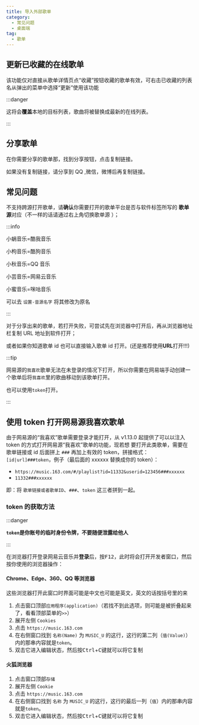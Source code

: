```yaml
---
title: 导入外部歌单
category:
  - 常见问题
  - 桌面端
tag:
  - 歌单
---
```


## 更新已收藏的在线歌单

该功能仅对直接从歌单详情页点“收藏”按钮收藏的歌单有效，可右击已收藏的列表名从弹出的菜单中选择“更新”使用该功能

:::danger

这将会**覆盖**本地的目标列表，歌曲将被替换成最新的在线列表。

:::

## 分享歌单

在你需要分享的歌单那，找到分享按钮，点击复制链接。

如果没有复制链接，请分享到 QQ ,微信，微博后再复制链接。

## 常见问题

不支持跨源打开歌单，请**确认**你需要打开的歌单平台是否与软件标签所写的 **歌单源**对应（不一样的话请通过右上角切换歌单源
）；

:::info

小蜗音乐=酷我音乐

小枸音乐=酷狗音乐

小秋音乐=QQ 音乐

小芸音乐=网易云音乐

小蜜音乐=咪咕音乐

可以去 `设置-音源名字` 将其修改为原名

:::

对于分享出来的歌单，若打开失败，可尝试先在浏览器中打开后，再从浏览器地址栏复制 URL 地址到软件打开；

或者如果你知道歌单 id 也可以直接输入歌单 id 打开。(还是推荐使用**URL**打开!!!)

:::tip

网易源的`我喜欢`歌单无法在未登录的情况下打开，所以你需要在网易端手动创建一个歌单后将`我喜欢`里的歌曲移动到该歌单打开。

也可以使用`token`打开。

:::

## 使用 token 打开网易源我喜欢歌单

由于网易源的“我喜欢”歌单需要登录才能打开，从 v1.13.0 起提供了可以以注入 token 的方式打开网易源“我喜欢”歌单的功能，现若想
要打开此类歌单，需要在歌单链接或 id 后面拼上 `###` 再加上有效的 token，拼接格式：`[id|url]###token`，例子（最后面的
xxxxxx 替换成你的 token）：

- `https://music.163.com/#/playlist?id=11332&userid=123456###xxxxxx`
- `11332###xxxxxx`

即：将 `歌单链接或者歌单ID`、`###`、`token` 这三者拼到一起。

### token 的获取方法

:::danger

**`token`是你账号的临时身份令牌，不要随便泄露给他人**

:::

在浏览器打开登录网易云音乐并**登录**后，按<kbd>F12</kbd>，此时将会打开开发者窗口，然后按你使用的浏览器操作：

#### Chrome、Edge、360、QQ 等浏览器

这些浏览器打开此窗口时界面可能是中文也可能是英文，英文的话按括号里的来

1. 点击窗口顶部`应用程序(application)`（若找不到此选项，则可能是被折叠起来了，看看顶部菜单的`>>`）
2. 展开左侧 `Cookies`
3. 点击 `https://music.163.com`
4. 在右侧窗口找到 `名称(Name)` 为 `MUSIC_U` 的这行，这行的第二列（`值(Value)`）内的那串内容就是`token`。
5. 双击它进入编辑状态，然后按<kbd>Ctrl</kbd>+<kbd>C</kbd>键就可以将它复制

#### 火狐浏览器

1. 点击窗口顶部`存储`
2. 展开左侧 `Cookie`
3. 点击 `https://music.163.com`
4. 在右侧窗口找到 `名称` 为 `MUSIC_U` 的这行，这行的最后一列（`值`）内的那串内容就是`token`。
5. 双击它进入编辑状态，然后按<kbd>Ctrl</kbd>+<kbd>C</kbd>键就可以将它复制
